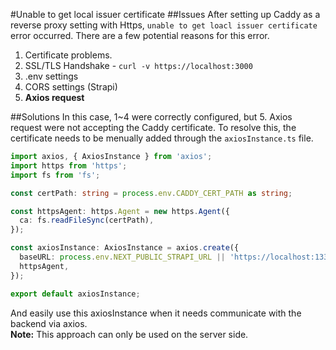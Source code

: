 #Unable to get local issuer certificate
##Issues
After setting up Caddy as a reverse proxy setting with Https, `unable to get loacl issuer certificate` error occurred. There are a few potential reasons for this error.  

1. Certificate problems.  
2. SSL/TLS Handshake - `curl -v https://localhost:3000`  
3. .env settings  
4. CORS settings (Strapi)  
5. **Axios request**  

##Solutions
In this case, 1~4 were correctly configured, but 5. Axios request were not accepting the Caddy certificate. To resolve this, the certificate needs to be  menually added through the `axiosInstance.ts` file.

```ts
import axios, { AxiosInstance } from 'axios';
import https from 'https';
import fs from 'fs';

const certPath: string = process.env.CADDY_CERT_PATH as string;

const httpsAgent: https.Agent = new https.Agent({
  ca: fs.readFileSync(certPath),
});

const axiosInstance: AxiosInstance = axios.create({
  baseURL: process.env.NEXT_PUBLIC_STRAPI_URL || 'https://localhost:1337',
  httpsAgent,
});

export default axiosInstance;
```  
And easily use this axiosInstance when it needs communicate with the backend via axios.  
**Note:** This approach can only be used on the server side.